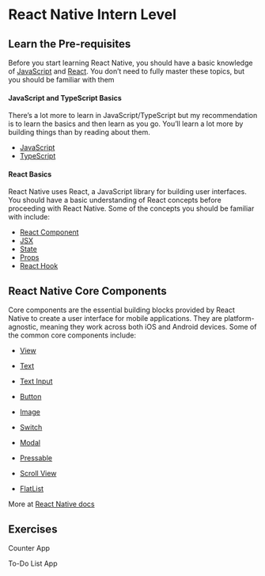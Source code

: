 # React Native Intern Level

## Learn the Pre-requisites

Before you start learning React Native, you should have a basic knowledge of [JavaScript](https://developer.mozilla.org/en-US/docs/Web/JavaScript) and [React](https://react.dev/learnhttps://roadmap.sh/reac). You don’t need to fully master these topics, but you should be familiar with them

#### JavaScript and TypeScript Basics

There’s a lot more to learn in JavaScript/TypeScript but my recommendation is to learn the basics and then learn as you go. You’ll learn a lot more by building things than by reading about them.

-   [JavaScript](https://developer.mozilla.org/en-US/docs/Web/JavaScript)
-   [TypeScript](https://www.typescriptlang.org/docs/handbook/typescript-in-5-minutes.html)

#### React Basics

React Native uses React, a JavaScript library for building user interfaces. You should have a basic understanding of React concepts before proceeding with React Native. Some of the concepts you should be familiar with include:

-   [React Component](https://react.dev/learn/your-first-component)
-   [JSX](https://react.dev/learn/writing-markup-with-jsx)
-   [State](https://react.dev/learn/managing-state)
-   [Props](https://react.dev/learn/passing-props-to-a-component)
-   [React Hook](https://react.dev/reference/react/hooks)

## React Native Core Components

Core components are the essential building blocks provided by React Native to create a user interface for mobile applications. They are platform-agnostic, meaning they work across both iOS and Android devices. Some of the common core components include:

-   [View](https://reactnative.dev/docs/view)
-   [Text](https://reactnative.dev/docs/text)

-   [Text Input](https://reactnative.dev/docs/textinput)
-   [Button](https://reactnative.dev/docs/button)

-   [Image](https://reactnative.dev/docs/image)
-   [Switch](https://reactnative.dev/docs/switch)

-   [Modal](https://reactnative.dev/docs/modal)
-   [Pressable](https://reactnative.dev/docs/pressable)

-   [Scroll View](https://reactnative.dev/docs/scrollview)
-   [FlatList](https://reactnative.dev/docs/flatlist)

More at [React Native docs](https://reactnative.dev/docs/components-and-apis)

## Exercises

Counter App

To-Do List App
